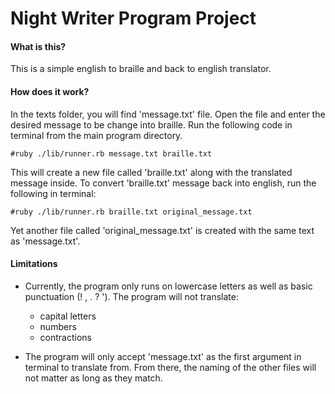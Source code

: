 # Night Writer Program Project

#### What is this?
This is a simple english to braille and back to english translator.

#### How does it work?
In the texts folder, you will find 'message.txt' file. Open the file and enter the desired message to be change into braille. Run the following code in terminal from the main program directory.
```
#ruby ./lib/runner.rb message.txt braille.txt

```
This will create a new file called 'braille.txt' along with the translated message inside. To convert 'braille.txt' message back into english, run the following in terminal:
```
#ruby ./lib/runner.rb braille.txt original_message.txt
```
Yet another file called 'original_message.txt' is created with the same text as 'message.txt'.

#### Limitations
- Currently, the program only runs on lowercase letters as well as basic punctuation (! , . ? '). The program will not translate:

  - capital letters
  - numbers
  - contractions


- The program will only accept 'message.txt' as the first argument in terminal to translate from. From there, the naming of the other files will not matter as long as they match.
